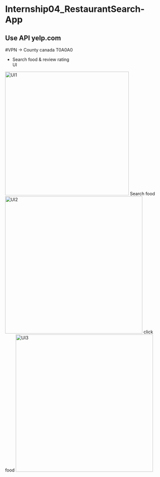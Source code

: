 # Internship04_RestaurantSearch-App

## Use API yelp.com 
#VPN -> County canada T0A0A0

- Search food & review rating  
UI
<img width="399" alt="UI1" src="https://user-images.githubusercontent.com/32460672/81778052-49eb4600-951c-11ea-85bf-8d043c603e28.png">
Search food
<img width="443" alt="UI2" src="https://user-images.githubusercontent.com/32460672/81778041-435cce80-951c-11ea-82f4-18f6795b01ed.png">
click food
<img width="443" alt="UI3" src="https://user-images.githubusercontent.com/32460672/81778018-363fdf80-951c-11ea-8e6d-a9958b85c0c8.png">
 